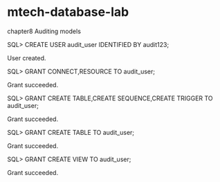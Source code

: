 # mtech-database-lab
chapter8
Auditing models

SQL> CREATE USER audit_user IDENTIFIED BY audit123;

User created.

SQL>  GRANT CONNECT,RESOURCE TO audit_user;

Grant succeeded.

SQL> GRANT CREATE TABLE,CREATE SEQUENCE,CREATE TRIGGER TO audit_user;

Grant succeeded.

SQL> GRANT CREATE TABLE TO audit_user;

Grant succeeded.

SQL> GRANT CREATE VIEW TO audit_user;

Grant succeeded.
